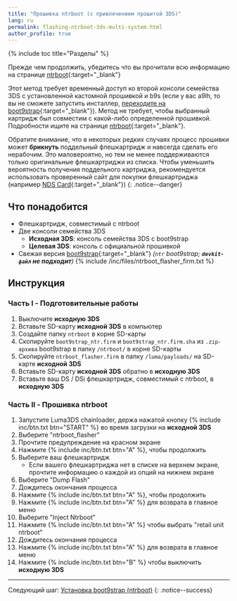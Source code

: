 ```yaml
---
title: "Прошивка ntrboot (с привлечением прошитой 3DS)"
lang: ru
permalink: flashing-ntrboot-3ds-multi-system.html
author_profile: true
---
```

{% include toc title="Разделы" %}

Прежде чем продолжить, убедитесь что вы прочитали всю информацию на странице [ntrboot](ntrboot){:target="_blank"}

Этот метод требует временный доступ ко второй консоли семейства 3DS с установленной кастомной прошивкой и b9s (если у вас a9lh, то вы не сможете запустить инсталлер, [переходите на boot9strap](a9lh-to-b9s){:target="_blank"}). Метод не требует, чтобы выбранный картридж был совместим с какой-либо определенной прошивкой. Подробности ищите на странице [ntrboot](ntrboot){:target="_blank"}.

Обратите внимание, что в некоторых редких случаях процесс прошивки может **брикнуть** поддельный флешкартридж и навсегда сделать его нерабочим. Это маловероятно, но тем не менее поддерживаются только оригинальные флешкартриджи из списка. Чтобы уменьшить вероятность получения поддельного картриджа, рекомендуется использовать проверенный сайт для покупки флешкартриджа (например [NDS Card](http://www.nds-card.com/){:target="_blank"})
{: .notice--danger}

## Что понадобится

* Флешкартридж, совместимый с ntrboot
* Две консоли семейства 3DS 
	+ **Исходная 3DS**: консоль семейства 3DS с boot9strap
	+ **Целевая 3DS**: консоль с официальной прошивкой
* Свежая версия [boot9strap](https://github.com/SciresM/boot9strap/releases/latest){:target="_blank"} *(`ntr` boot9strap; **`devkit-файл` не подходит**)*
{% include /inc/files/ntrboot_flasher_firm.txt %}

## Инструкция

### Часть I - Подготовительные работы

1. Выключите **исходную 3DS**
1. Вставьте SD-карту **исходной 3DS** в компьютер
1. Создайте папку `ntrboot` в корне SD-карты
1. Скопируйте `boot9strap_ntr.firm` и `boot9strap_ntr.firm.sha` из `.zip-архива` boot9strap в папку `/ntrboot/` в корне SD-карты
1. Скопируйте `ntrboot_flasher.firm` в папку `/luma/payloads/` на SD-карте **исходной 3DS**
1. Вставьте SD-карту **исходной 3DS** обратно в **исходную 3DS**
1. Вставьте ваш DS / DSi флешкартридж, совместимый с ntrboot, в **исходную 3DS**

### Часть II - Прошивка ntrboot

1. Запустите Luma3DS chainloader, держа нажатой кнопку {% include inc/btn.txt btn="START" %} во время загрузки на **исходной 3DS**
1. Выберите "ntrboot_flasher"
1. Прочтите предупреждение на красном экране
1. Нажмите {% include inc/btn.txt btn="A" %}, чтобы продолжить
1. Выберите ваш флешкартридж
	+ Если вашего флешкартриджа нет в списке на верхнем экране, прочтите информацию о каждой из опций на нижнем экране
1. Выберите "Dump Flash"
1. Дождитесь окончания процесса
1. Нажмите {% include inc/btn.txt btn="A" %}, чтобы продолжить
1. Нажмите {% include inc/btn.txt btn="A" %} для возврата в главное меню
1. Выберите "Inject Ntrboot"
1. Нажмите {% include inc/btn.txt btn="A" %} чтобы выбрать "retail unit ntrboot"
1. Дождитесь окончания процесса
1. Нажмите {% include inc/btn.txt btn="A" %} для возврата в главное меню
1. Нажмите {% include inc/btn.txt btn="B" %} чтобы выключить **исходную 3DS**

___

Следующий шаг: [Установка boot9strap (ntrboot)](installing-boot9strap-ntrboot)
{: .notice--success}